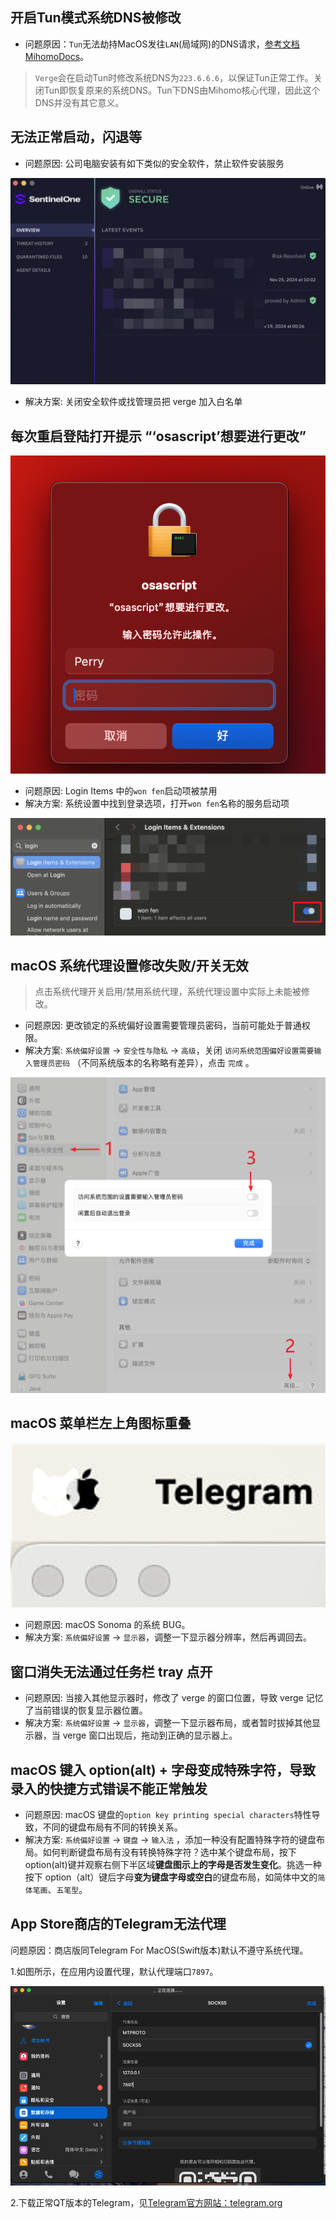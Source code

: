 ## 开启Tun模式系统DNS被修改

- 问题原因：`Tun`无法劫持MacOS发往`LAN`(局域网)的DNS请求，[参考文档MihomoDocs](https://wiki.metacubex.one/config/inbound/tun/#dns-hijack)。

> `Verge`会在启动Tun时修改系统DNS为`223.6.6.6`，以保证Tun正常工作。关闭Tun即恢复原来的系统DNS。Tun下DNS由Mihomo核心代理，因此这个DNS并没有其它意义。

## 无法正常启动，闪退等

- 问题原因: 公司电脑安装有如下类似的安全软件，禁止软件安装服务

![Mac安全软件禁止安装verge服务](../assets/faq/macos/mac_safety_app.png)

- 解决方案: 关闭安全软件或找管理员把 verge 加入白名单

## 每次重启登陆打开提示 “‘osascript’想要进行更改”

![‘osascript’想要进行更改](../assets/faq/macos/mac_osascript.png)

- 问题原因: Login Items 中的`won fen`启动项被禁用
- 解决方案: 系统设置中找到登录选项，打开`won fen`名称的服务启动项

![打开Login Items中的`won fen`名称的服务启动项](../assets/faq/macos/mac_login_item.png)

## macOS 系统代理设置修改失败/开关无效

> 点击系统代理开关启用/禁用系统代理，系统代理设置中实际上未能被修改。

- 问题原因: 更改锁定的系统偏好设置需要管理员密码，当前可能处于普通权限。
- 解决方案: `系统偏好设置` -> `安全性与隐私` -> `高级`，关闭 `访问系统范围偏好设置需要输入管理员密码` （不同系统版本的名称略有差异），点击 `完成` 。

![访问系统范围偏好设置需要输入管理员密码](../assets/faq/macos/mac_ignore_password.png)

## macOS 菜单栏左上角图标重叠

![菜单栏左上角图标重叠](../assets/faq/macos/mac_icon_duplicated.png)

- 问题原因: macOS Sonoma 的系统 BUG。
- 解决方案: `系统偏好设置` -> `显示器`，调整一下显示器分辨率，然后再调回去。

## 窗口消失无法通过任务栏 tray 点开

- 问题原因: 当接入其他显示器时，修改了 verge 的窗口位置，导致 verge 记忆了当前错误的恢复显示器位置。
- 解决方案: `系统偏好设置` -> `显示器`，调整一下显示器布局，或者暂时拔掉其他显示器，当 verge 窗口出现后，拖动到正确的显示器上。

## macOS 键入 option(alt) + 字母变成特殊字符，导致录入的快捷方式错误不能正常触发

- 问题原因: macOS 键盘的`option key printing special characters`特性导致，不同的键盘布局有不同的转换关系。
- 解决方案: `系统偏好设置` -> `键盘` -> `输入法` ，添加一种没有配置特殊字符的键盘布局。如何判断键盘布局有没有转换特殊字符？选中某个键盘布局，按下 option(alt)键并观察右侧下半区域**键盘图示上的字母是否发生变化**。挑选一种按下 option（alt）键后字母**变为键盘字母或空白**的键盘布局，如简体中文的`简体笔画`、`五笔型`。

## App Store商店的Telegram无法代理

问题原因：商店版同Telegram For MacOS(Swift版本)默认不遵守系统代理。

1.如图所示，在应用内设置代理，默认代理端口`7897`。
  
![Telegram无法代理](../assets/faq/macos/mac_tg.png)

2.下载正常QT版本的Telegram，见[Telegram官方网站：telegram.org](https://telegram.org/moderation)